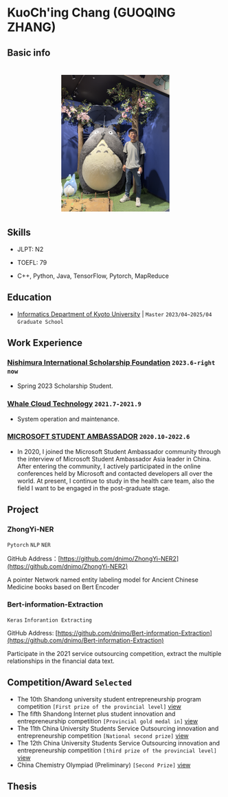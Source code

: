 # KuoCh'ing Chang (GUOQING ZHANG)

## Basic info

<h1 align="center"><img src="https://raw.githubusercontent.com/dnimo/img/master/20230422001139.png" width="50%" height="50%"></h1>

## Skills

- JLPT: N2

- TOEFL: 79

- C++, Python, Java, TensorFlow, Pytorch, MapReduce

## Education

- [Informatics Department of Kyoto University](https://medinfo.kuhp.kyoto-u.ac.jp/members/) | `Master` `2023/04~2025/04` `Graduate School`

## Work Experience

### [Nishimura International Scholarship Foundation](https://www.nisf.or.jp/) `2023.6-right now`

- Spring 2023 Scholarship Student.

### [Whale Cloud Technology](https://online.iwhalecloud.com/aboutus) `2021.7-2021.9`

- System operation and maintenance.

### [MICROSOFT STUDENT AMBASSADOR](https://studentambassadors.microsoft.com/certificate/7778362e-ed37-40e3-864a-1f5cfa63faf8) `2020.10-2022.6`

- In 2020, I joined the Microsoft Student Ambassador community through the interview of Microsoft Student Ambassador Asia leader in China. After entering the community, I actively participated in the online conferences held by Microsoft and contacted developers all over the world. At present, I continue to study in the health care team, also the field I want to be engaged in the post-graduate stage.

## Project

### ZhongYi-NER

`Pytorch` `NLP` `NER`

GitHub Address：[https://github.com/dnimo/ZhongYi-NER2](https://github.com/dnimo/ZhongYi-NER2)

A pointer Network named entity labeling model for Ancient Chinese Medicine books based on Bert Encoder

### Bert-information-Extraction

`Keras` `Inforantion Extracting`

GitHub Address: [https://github.com/dnimo/Bert-information-Extraction](https://github.com/dnimo/Bert-information-Extraction)

Participate in the 2021 service outsourcing competition, extract the multiple relationships in the financial data text.

## Competition/Award `Selected`

- The 10th Shandong university student entrepreneurship program competition `[First prize of the provincial level]` [view](https://raw.githubusercontent.com/dnimo/img/master/第十届山东省大学生创业计划大赛.jpg)
- The fifth Shandong Internet plus student innovation and entrepreneurship competition `[Provincial gold medal in]` [view]()
- The 11th China University Students Service Outsourcing innovation and entrepreneurship competition `[National second prize]` [view](https://raw.githubusercontent.com/dnimo/img/master/服务外包大赛（二等奖）.jpg)
- The 12th China University Students Service Outsourcing innovation and entrepreneurship competition `[third prize of the provincial level]` [view](https://raw.githubusercontent.com/dnimo/img/master/2021年服务外包.JPG)
- China Chemistry Olympiad (Preliminary) `[Second Prize]` [view](https://raw.githubusercontent.com/dnimo/img/master/化学奥林匹克.jpeg)

## Thesis

